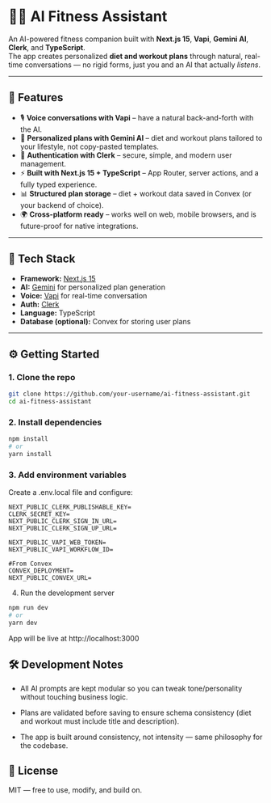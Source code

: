 # 🏋️‍♂️ AI Fitness Assistant

An AI-powered fitness companion built with **Next.js 15**, **Vapi**, **Gemini AI**, **Clerk**, and **TypeScript**.  
The app creates personalized **diet and workout plans** through natural, real-time conversations — no rigid forms, just you and an AI that actually *listens*.

---

## 🚀 Features

- 🎙 **Voice conversations with Vapi** – have a natural back-and-forth with the AI.
- 🧠 **Personalized plans with Gemini AI** – diet and workout plans tailored to your lifestyle, not copy-pasted templates.
- 🔐 **Authentication with Clerk** – secure, simple, and modern user management.
- ⚡ **Built with Next.js 15 + TypeScript** – App Router, server actions, and a fully typed experience.
- 📊 **Structured plan storage** – diet + workout data saved in Convex (or your backend of choice).
- 🌍 **Cross-platform ready** – works well on web, mobile browsers, and is future-proof for native integrations.

---

## 📂 Tech Stack

- **Framework:** [Next.js 15](https://nextjs.org/)
- **AI:** [Gemini](https://ai.google.dev/gemini-api) for personalized plan generation
- **Voice:** [Vapi](https://vapi.ai/) for real-time conversation
- **Auth:** [Clerk](https://clerk.com/)
- **Language:** TypeScript
- **Database (optional):** Convex for storing user plans  

---

## ⚙️ Getting Started

### 1. Clone the repo

```bash
git clone https://github.com/your-username/ai-fitness-assistant.git
cd ai-fitness-assistant
```

### 2. Install dependencies
```bash
npm install
# or
yarn install
```

### 3. Add environment variables

Create a .env.local file and configure:
```env
NEXT_PUBLIC_CLERK_PUBLISHABLE_KEY=
CLERK_SECRET_KEY=
NEXT_PUBLIC_CLERK_SIGN_IN_URL=
NEXT_PUBLIC_CLERK_SIGN_UP_URL=

NEXT_PUBLIC_VAPI_WEB_TOKEN=
NEXT_PUBLIC_VAPI_WORKFLOW_ID=

#From Convex
CONVEX_DEPLOYMENT=
NEXT_PUBLIC_CONVEX_URL=
```

4. Run the development server
```bash
npm run dev
# or
yarn dev
```

App will be live at http://localhost:3000

## 🛠 Development Notes

- All AI prompts are kept modular so you can tweak tone/personality without touching business logic.

- Plans are validated before saving to ensure schema consistency (diet and workout must include title and description).

- The app is built around consistency, not intensity — same philosophy for the codebase.

## 📜 License

MIT — free to use, modify, and build on.
